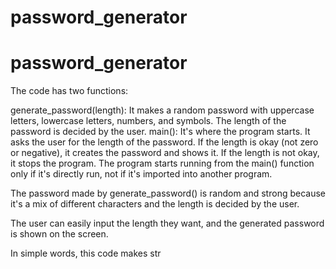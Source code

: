 # password_generator
# password_generator
The code has two functions:

generate_password(length): It makes a random password with uppercase letters, lowercase letters, numbers, and symbols. The length of the password is decided by the user. main(): It's where the program starts. It asks the user for the length of the password. If the length is okay (not zero or negative), it creates the password and shows it. If the length is not okay, it stops the program. The program starts running from the main() function only if it's directly run, not if it's imported into another program.

The password made by generate_password() is random and strong because it's a mix of different characters and the length is decided by the user.

The user can easily input the length they want, and the generated password is shown on the screen.

In simple words, this code makes str
